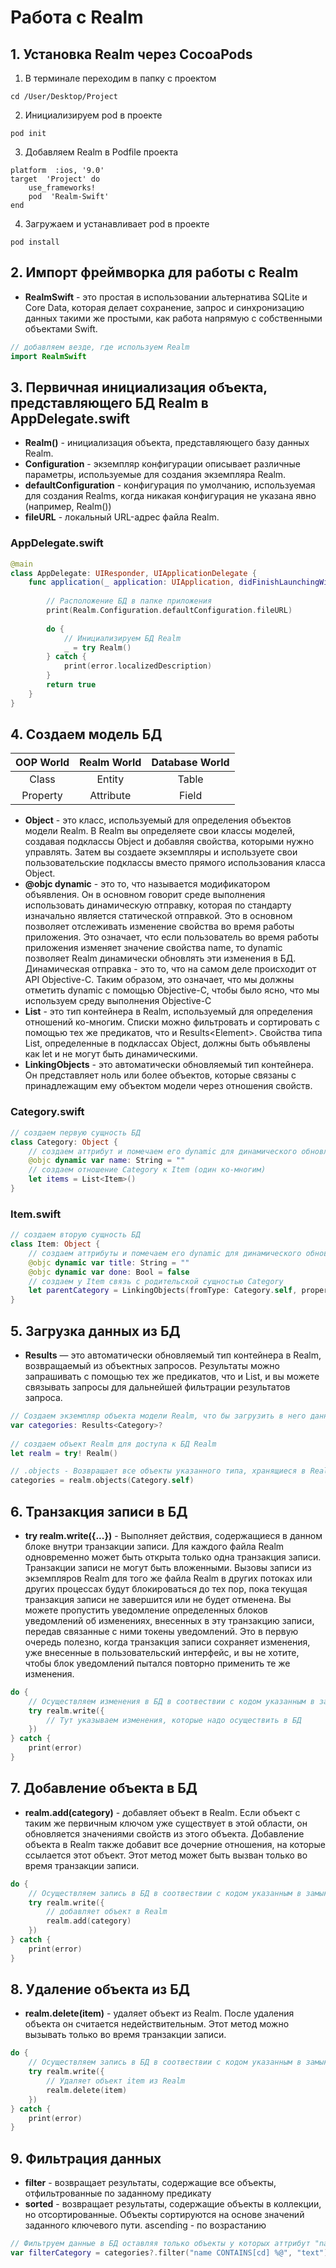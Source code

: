 # Работа c Realm

## 1. Установка Realm через CocoaPods

1. В терминале переходим в папку с проектом
```
cd /User/Desktop/Project
```
2. Инициализируем pod в проекте
```
pod init
```
3. Добавляем Realm в Podfile проекта
```
platform  :ios, '9.0' 
target  'Project' do
    use_frameworks!
    pod  'Realm-Swift' 
end
```
4. Загружаем и устанавливает pod в проекте

```
pod install
```

## 2. Импорт фреймворка для работы с Realm

- **RealmSwift** - это простая в использовании альтернатива SQLite и Core Data, которая делает сохранение, запрос и синхронизацию данных такими же простыми, как работа напрямую с собственными объектами Swift.

```Swift
// добавляем везде, где используем Realm
import RealmSwift
```

## 3. Первичная инициализация объекта, представляющего БД Realm в AppDelegate.swift

- **Realm()** - инициализация объекта, представляющего базу данных Realm.
- **Configuration** - экземпляр конфигурации описывает различные параметры, используемые для создания экземпляра Realm.
- **defaultConfiguration** - конфигурация по умолчанию, используемая для создания Realms, когда никакая конфигурация не указана явно (например, Realm())
- **fileURL** - локальный URL-адрес файла Realm.

### AppDelegate.swift
```Swift
@main
class AppDelegate: UIResponder, UIApplicationDelegate {
    func application(_ application: UIApplication, didFinishLaunchingWithOptions launchOptions: [UIApplication.LaunchOptionsKey: Any]?) -> Bool {
        
        // Расположение БД в папке приложения
        print(Realm.Configuration.defaultConfiguration.fileURL)
        
        do {
            // Инициализируем БД Realm
            _ = try Realm()
        } catch {
            print(error.localizedDescription)
        }
        return true
    }
}
```

## 4. Создаем модель БД

OOP World|Realm World|Database World
:-----:|:----:|:----:
Class|Entity|Table
Property|Attribute|Field

- **Object** - это класс, используемый для определения объектов модели Realm. В Realm вы определяете свои классы моделей, создавая подклассы Object и добавляя свойства, которыми нужно управлять. Затем вы создаете экземпляры и используете свои пользовательские подклассы вместо прямого использования класса Object.
- **@objc dynamic** - это то, что называется модификатором объявления. Он в основном говорит среде выполнения использовать динамическую отправку, которая по стандарту изначально является статической отправкой. Это в основном позволяет отслеживать изменение свойства во время работы приложения. Это означает, что если пользователь во время работы приложения изменяет значение свойства name, то dynamic позволяет Realm динамически обновлять эти изменения в БД. Динамическая отправка - это то, что на самом деле происходит от API Objective-C. Таким образом, это означает, что мы должны отметить dynamic с помощью Objective-C, чтобы было ясно, что мы используем cреду выполнения Objective-C
- **List** - это тип контейнера в Realm, используемый для определения отношений ко-многим. Списки можно фильтровать и сортировать с помощью тех же предикатов, что и Results\<Element>. Свойства типа List, определенные в подклассах Object, должны быть объявлены как let и не могут быть динамическими.
- **LinkingObjects** - это автоматически обновляемый тип контейнера. Он представляет ноль или более объектов, которые связаны с принадлежащим ему объектом модели через отношения свойств.

### Category.swift
```Swift
// создаем первую сущность БД
class Category: Object {
    // создаем аттрибут и помечаем его dynamic для динамического обновления
    @objc dynamic var name: String = ""
    // создаем отношение Category к Item (один ко-многим)
    let items = List<Item>()
}
```

### Item.swift
```Swift
// создаем вторую сущность БД
class Item: Object {
    // создаем аттрибуты и помечаем его dynamic для динамического обновления
    @objc dynamic var title: String = ""
    @objc dynamic var done: Bool = false
    // создаем у Item связь с родительской сущностью Category
    let parentCategory = LinkingObjects(fromType: Category.self, property: "items")
}
```

## 5. Загрузка данных из БД

- **Results** — это автоматически обновляемый тип контейнера в Realm, возвращаемый из объектных запросов. Результаты можно запрашивать с помощью тех же предикатов, что и List<Element>, и вы можете связывать запросы для дальнейшей фильтрации результатов запроса.

```Swift
// Создаем экземпляр объекта модели Realm, что бы загрузить в него данные из БД Realm, а именно все экземпляры типа Item. Данные в categories обновляются автоматически, так как свойства в Item, помечены @objc dynamic
var categories: Results<Category>?
    
// создаем объект Realm для доступа к БД Realm
let realm = try! Realm()

// .objects - Возвращает все объекты указанного типа, хранящиеся в Realm.
categories = realm.objects(Category.self) 
```

## 6. Транзакция записи в БД

- **try realm.write({...})** - Выполняет действия, содержащиеся в данном блоке внутри транзакции записи. Для каждого файла Realm одновременно может быть открыта только одна транзакция записи. Транзакции записи не могут быть вложенными. Вызовы записи из экземпляров Realm для того же файла Realm в других потоках или других процессах будут блокироваться до тех пор, пока текущая транзакция записи не завершится или не будет отменена. Вы можете пропустить уведомление определенных блоков уведомлений об изменениях, внесенных в эту транзакцию записи, передав связанные с ними токены уведомлений. Это в первую очередь полезно, когда транзакция записи сохраняет изменения, уже внесенные в пользовательский интерфейс, и вы не хотите, чтобы блок уведомлений пытался повторно применить те же изменения.

```Swift
do {
    // Осуществляем изменения в БД в соотвествии с кодом указанным в замыкании
    try realm.write({
        // Тут указываем изменения, которые надо осуществить в БД
    })
} catch {
    print(error)
}

```

## 7. Добавление объекта в БД

- **realm.add(category)** - добавляет объект в Realm. Если объект с таким же первичным ключом уже существует в этой области, он обновляется значениями свойств из этого объекта. Добавление объекта в Realm также добавит все дочерние отношения, на которые ссылается этот объект. Этот метод может быть вызван только во время транзакции записи.

```Swift
do {
    // Осуществляем запись в БД в соотвествии с кодом указанным в замыкании
    try realm.write({
        // добавляет объект в Realm
        realm.add(category)
    })
} catch {
    print(error)
}

```

## 8. Удаление объекта из БД

- **realm.delete(item)** - удаляет объект из Realm. После удаления объекта он считается недействительным. Этот метод можно вызывать только во время транзакции записи.

```Swift
do {
    // Осуществляем запись в БД в соотвествии с кодом указанным в замыкании
    try realm.write({
        // Удаляет объект item из Realm
        realm.delete(item)
    })
} catch {
    print(error)
}

```

## 9. Фильтрация данных

- **filter** - возвращает результаты, содержащие все объекты, отфильтрованные по заданному предикату
- **sorted** - возвращает результаты, содержащие объекты в коллекции, но отсортированные. Объекты сортируются на основе значений заданного ключевого пути. ascending - по возрастанию

```Swift
// Фильтруем данные в БД оставляя только объекты у которых аттрибут "name" содержажат "text". И сортирует их по полю "name" в порядке возрастания
var filterCategory = categories?.filter("name CONTAINS[cd] %@", "text").sorted(byKeyPath: "name", ascending: true)
```

